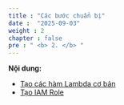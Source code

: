 ```yaml
---
title : "Các bước chuẩn bị"
date :  "2025-09-03" 
weight : 2
chapter : false
pre : " <b> 2. </b> "
---
```


**Nội dung:**
- [Tạo các hàm Lambda cơ bản](1.1-Create-Basic-Lambda-Function/)
- [Tạo IAM Role](1.2-Create-IAM-Role/)


